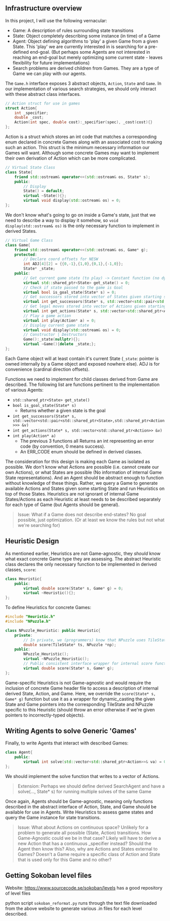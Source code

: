 ## Infrastructure overview

In this project, I will use the following vernacular:
- Game: A description of rules surrounding state transitions
- State: Object completely describing some instance (in time) of a Game
- Agent: Object defining algorithms to 'play' a given Game from a given State. This 'play' we are currently interested in is searching for a pre-defined end-goal. (But perhaps some Agents are not interested in reaching an end-goal but merely optimizing some current state - leaves flexibility for future implementations)
- Search problems are derived children from Games. They are a type of Game we can play with our agents.

The `Game.h` interface exposes 3 abstract objects, `Action`, `State` and `Game`. In our implementation of various search strategies, we should only interact with these abstract class interfaces.

```cpp
// Action struct for use in games
struct Action{
    int _specifier;
    double _cost;
    Action(int spec, double cost):_specifier(spec), _cost(cost){}
};
```

Action is a struct which stores an int code that matches a corresponding enum declared in concrete Games along with an associated cost to making such an action. This struct is the minimum necessary information our Games will want. Although some concrete Games may want to implement their own derivation of Action which can be more complicated.

```cpp
// Virtual State Class
class State{
    friend std::ostream& operator<<(std::ostream& os, State* s);
    public:
        // Display
        State() = default;
        virtual ~State(){};
        virtual void display(std::ostream& os) = 0;
};
```

We don't know what's going to go on inside a Game's state, just that we need to describe a way to display it somehow, so `void display(std::ostream& os)` is the only necessary function to implement in derived States.

```cpp
// Virtual Game Class
class Game{
    friend std::ostream& operator<<(std::ostream& os, Game* g);
    protected:
        // Declare coord offsets for NESW
        int ADJ[4][2] = {{0,-1},{1,0},{0,1},{-1,0}};
        State* _state;
    public:
        // Get current game state (to play) -> Constant function (no dynamic changes)
        virtual std::shared_ptr<State> get_state() = 0;
        // Check if state passed to the game is Goal
        virtual bool is_goal_state(State* s) = 0;
        // Get successors stored into vector of States given starting state
        virtual int get_successors(State* s, std::vector<std::pair<std::shared_ptr<State>,std::shared_ptr<Action>>> &v) = 0;
        // Get legal moves stored into vector of Actions given starting state
        virtual int get_actions(State* s, std::vector<std::shared_ptr<Action>> &v) = 0;
        // Play a game action
        virtual int play(Action* a) = 0;
        // Display current game state
        virtual void display(std::ostream& os) = 0;
        // Constructor | Destructors
        Game():_state(nullptr){};
        virtual ~Game(){delete _state;};
};
```

Each Game object will at least contain it's current State (`_state`: pointer is owned internally by a Game object and exposed nowhere else). ADJ is for convenience (cardinal direction offsets).

Functions we need to implement for child classes derived from Game are described. The following list are functions pertinent to the implementation of various Agents:
- `std::shared_ptr<State> get_state()`
- `bool is_goal_state(State* s)`
    - Returns whether a given state is the goal
- `int get_successors(State* s, std::vector<std::pair<std::shared_ptr<State>,std::shared_ptr<Action>>> &v)`
- `int get_actions(State* s, std::vector<std::shared_ptr<Action>> &v)`
- `int play(Action* a)`
    - The previous 3 functions all Returns an int representing an error code (by convention, 0 means success).
    - An ERR_CODE enum should be defined in derived classes.

The consideration for this design is making each Game as isolated as possible. We don't know what Actions are possible (i.e. cannot create our own Actions), or what States are possible (No information of internal Game State representations). And an Agent should be abstract enough to function without knowledge of these things. Rather, we query a Game to generate available Actions and States given some starting State and run Heuristics on top of those States. Heuristics are not ignorant of internal Game States/Actions as each Heuristic at least needs to be described separately for each type of Game (but Agents should be general).

> Issue: What if a Game does not describe end-states? No goal possible, just optimization. (Or at least we know the rules but not what we're searching for)

## Heuristic Design

As mentioned earlier, Heuristics are not Game-agnostic, they *should* know what exact concrete Game type they are assessing. The abstract Heuristic class declares the only necessary function to be implemented in derived classes, `score`:

```cpp
class Heuristic{
    public:
        virtual double score(State* s, Game* g) = 0;
        virtual ~Heuristic(){};
};
```

To define Heuristics for concrete Games:

```cpp
#include "Heuristic.h"
#include "NPuzzle.h"

class NPuzzle_Heuristic: public Heuristic{
    private:
        // In private, we (programmers) know that NPuzzle uses TileState and NPuzzle
        double score(TileState* ts, NPuzzle *np);
    public:
        NPuzzle_Heuristic();
        virtual ~NPuzzle_Heuristic();
        // Public consistent interface wrapper for internal score function
        virtual double score(State* s, Game* g);
};
```

Game-specific Heuristics is not Game-agnostic and would require the inclusion of concrete Game header file to access a description of internal derived State, Action, and Game. Here, we override the `score(State* s, Game* g)` function but use it as a wrapper for dynamic_casting the given State and Game pointers into the corresponding TileState and NPuzzle specific to this Heuristic (should throw an error otherwise if we're given pointers to incorrectly-typed objects).

## Writing Agents to solve Generic 'Games'

Finally, to write Agents that interact with described Games:

```cpp
class Agent{
    public:
        virtual int solve(std::vector<std::shared_ptr<Action>>& va) = 0;
};
```

We should implement the solve function that writes to a vector of Actions.

> Extension: Perhaps we should define derived SearchAgent and have a solve(..., State* s) for running multiple solves of the same Game

Once again, Agents should be Game-agnostic, meaning only functions described in the abstract interface of Action, State, and Game should be available for use in Agents. Write Heuristics to assess game states and query the Game instance for state transitions.

> Issue: What about Actions on continuous space? Unlikely for a problem to generate all possible (State, Action) transitions. How Game-Agnostic could we be in that case? Likely will have to derive a new Action that has a continuous \_specifier instead? Should the Agent then know this? Also, why are Actions and States external to Games? Doesn't a Game require a specific class of Action and State that is used only for this Game and no other?

## Getting Sokoban level files

Website: https://www.sourcecode.se/sokoban/levels has a good repository of level files

python script `sokoban_reformat.py` runs through the text file downloaded from the above website to generate various .in files for each level described.
